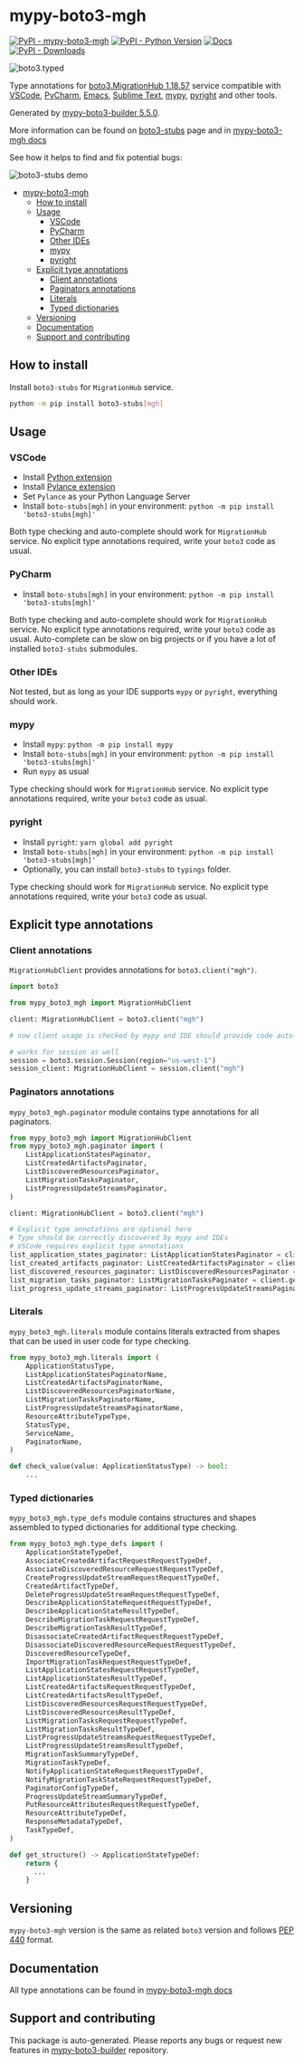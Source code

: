 <a id="mypy-boto3-mgh"></a>

# mypy-boto3-mgh

[![PyPI - mypy-boto3-mgh](https://img.shields.io/pypi/v/mypy-boto3-mgh.svg?color=blue)](https://pypi.org/project/mypy-boto3-mgh)
[![PyPI - Python Version](https://img.shields.io/pypi/pyversions/mypy-boto3-mgh.svg?color=blue)](https://pypi.org/project/mypy-boto3-mgh)
[![Docs](https://img.shields.io/readthedocs/mypy-boto3-builder.svg?color=blue)](https://mypy-boto3-builder.readthedocs.io/)
[![PyPI - Downloads](https://img.shields.io/pypi/dw/mypy-boto3-mgh?color=blue)](https://pypistats.org/packages/mypy-boto3-mgh)

![boto3.typed](https://github.com/vemel/mypy_boto3_builder/raw/master/logo.png)

Type annotations for
[boto3.MigrationHub 1.18.57](https://boto3.amazonaws.com/v1/documentation/api/1.18.57/reference/services/mgh.html#MigrationHub)
service compatible with [VSCode](https://code.visualstudio.com/),
[PyCharm](https://www.jetbrains.com/pycharm/),
[Emacs](https://www.gnu.org/software/emacs/),
[Sublime Text](https://www.sublimetext.com/),
[mypy](https://github.com/python/mypy),
[pyright](https://github.com/microsoft/pyright) and other tools.

Generated by
[mypy-boto3-builder 5.5.0](https://github.com/vemel/mypy_boto3_builder).

More information can be found on
[boto3-stubs](https://pypi.org/project/boto3-stubs/) page and in
[mypy-boto3-mgh docs](https://vemel.github.io/boto3_stubs_docs/mypy_boto3_mgh/)

See how it helps to find and fix potential bugs:

![boto3-stubs demo](https://github.com/vemel/mypy_boto3_builder/raw/master/demo.gif)

- [mypy-boto3-mgh](#mypy-boto3-mgh)
  - [How to install](#how-to-install)
  - [Usage](#usage)
    - [VSCode](#vscode)
    - [PyCharm](#pycharm)
    - [Other IDEs](#other-ides)
    - [mypy](#mypy)
    - [pyright](#pyright)
  - [Explicit type annotations](#explicit-type-annotations)
    - [Client annotations](#client-annotations)
    - [Paginators annotations](#paginators-annotations)
    - [Literals](#literals)
    - [Typed dictionaries](#typed-dictionaries)
  - [Versioning](#versioning)
  - [Documentation](#documentation)
  - [Support and contributing](#support-and-contributing)

<a id="how-to-install"></a>

## How to install

Install `boto3-stubs` for `MigrationHub` service.

```bash
python -m pip install boto3-stubs[mgh]
```

<a id="usage"></a>

## Usage

<a id="vscode"></a>

### VSCode

- Install
  [Python extension](https://marketplace.visualstudio.com/items?itemName=ms-python.python)
- Install
  [Pylance extension](https://marketplace.visualstudio.com/items?itemName=ms-python.vscode-pylance)
- Set `Pylance` as your Python Language Server
- Install `boto-stubs[mgh]` in your environment:
  `python -m pip install 'boto3-stubs[mgh]'`

Both type checking and auto-complete should work for `MigrationHub` service. No
explicit type annotations required, write your `boto3` code as usual.

<a id="pycharm"></a>

### PyCharm

- Install `boto-stubs[mgh]` in your environment:
  `python -m pip install 'boto3-stubs[mgh]'`

Both type checking and auto-complete should work for `MigrationHub` service. No
explicit type annotations required, write your `boto3` code as usual.
Auto-complete can be slow on big projects or if you have a lot of installed
`boto3-stubs` submodules.

<a id="other-ides"></a>

### Other IDEs

Not tested, but as long as your IDE supports `mypy` or `pyright`, everything
should work.

<a id="mypy"></a>

### mypy

- Install `mypy`: `python -m pip install mypy`
- Install `boto-stubs[mgh]` in your environment:
  `python -m pip install 'boto3-stubs[mgh]'`
- Run `mypy` as usual

Type checking should work for `MigrationHub` service. No explicit type
annotations required, write your `boto3` code as usual.

<a id="pyright"></a>

### pyright

- Install `pyright`: `yarn global add pyright`
- Install `boto-stubs[mgh]` in your environment:
  `python -m pip install 'boto3-stubs[mgh]'`
- Optionally, you can install `boto3-stubs` to `typings` folder.

Type checking should work for `MigrationHub` service. No explicit type
annotations required, write your `boto3` code as usual.

<a id="explicit-type-annotations"></a>

## Explicit type annotations

<a id="client-annotations"></a>

### Client annotations

`MigrationHubClient` provides annotations for `boto3.client("mgh")`.

```python
import boto3

from mypy_boto3_mgh import MigrationHubClient

client: MigrationHubClient = boto3.client("mgh")

# now client usage is checked by mypy and IDE should provide code auto-complete

# works for session as well
session = boto3.session.Session(region="us-west-1")
session_client: MigrationHubClient = session.client("mgh")
```

<a id="paginators-annotations"></a>

### Paginators annotations

`mypy_boto3_mgh.paginator` module contains type annotations for all paginators.

```python
from mypy_boto3_mgh import MigrationHubClient
from mypy_boto3_mgh.paginator import (
    ListApplicationStatesPaginator,
    ListCreatedArtifactsPaginator,
    ListDiscoveredResourcesPaginator,
    ListMigrationTasksPaginator,
    ListProgressUpdateStreamsPaginator,
)

client: MigrationHubClient = boto3.client("mgh")

# Explicit type annotations are optional here
# Type should be correctly discovered by mypy and IDEs
# VSCode requires explicit type annotations
list_application_states_paginator: ListApplicationStatesPaginator = client.get_paginator("list_application_states")
list_created_artifacts_paginator: ListCreatedArtifactsPaginator = client.get_paginator("list_created_artifacts")
list_discovered_resources_paginator: ListDiscoveredResourcesPaginator = client.get_paginator("list_discovered_resources")
list_migration_tasks_paginator: ListMigrationTasksPaginator = client.get_paginator("list_migration_tasks")
list_progress_update_streams_paginator: ListProgressUpdateStreamsPaginator = client.get_paginator("list_progress_update_streams")
```

<a id="literals"></a>

### Literals

`mypy_boto3_mgh.literals` module contains literals extracted from shapes that
can be used in user code for type checking.

```python
from mypy_boto3_mgh.literals import (
    ApplicationStatusType,
    ListApplicationStatesPaginatorName,
    ListCreatedArtifactsPaginatorName,
    ListDiscoveredResourcesPaginatorName,
    ListMigrationTasksPaginatorName,
    ListProgressUpdateStreamsPaginatorName,
    ResourceAttributeTypeType,
    StatusType,
    ServiceName,
    PaginatorName,
)

def check_value(value: ApplicationStatusType) -> bool:
    ...
```

<a id="typed-dictionaries"></a>

### Typed dictionaries

`mypy_boto3_mgh.type_defs` module contains structures and shapes assembled to
typed dictionaries for additional type checking.

```python
from mypy_boto3_mgh.type_defs import (
    ApplicationStateTypeDef,
    AssociateCreatedArtifactRequestRequestTypeDef,
    AssociateDiscoveredResourceRequestRequestTypeDef,
    CreateProgressUpdateStreamRequestRequestTypeDef,
    CreatedArtifactTypeDef,
    DeleteProgressUpdateStreamRequestRequestTypeDef,
    DescribeApplicationStateRequestRequestTypeDef,
    DescribeApplicationStateResultTypeDef,
    DescribeMigrationTaskRequestRequestTypeDef,
    DescribeMigrationTaskResultTypeDef,
    DisassociateCreatedArtifactRequestRequestTypeDef,
    DisassociateDiscoveredResourceRequestRequestTypeDef,
    DiscoveredResourceTypeDef,
    ImportMigrationTaskRequestRequestTypeDef,
    ListApplicationStatesRequestRequestTypeDef,
    ListApplicationStatesResultTypeDef,
    ListCreatedArtifactsRequestRequestTypeDef,
    ListCreatedArtifactsResultTypeDef,
    ListDiscoveredResourcesRequestRequestTypeDef,
    ListDiscoveredResourcesResultTypeDef,
    ListMigrationTasksRequestRequestTypeDef,
    ListMigrationTasksResultTypeDef,
    ListProgressUpdateStreamsRequestRequestTypeDef,
    ListProgressUpdateStreamsResultTypeDef,
    MigrationTaskSummaryTypeDef,
    MigrationTaskTypeDef,
    NotifyApplicationStateRequestRequestTypeDef,
    NotifyMigrationTaskStateRequestRequestTypeDef,
    PaginatorConfigTypeDef,
    ProgressUpdateStreamSummaryTypeDef,
    PutResourceAttributesRequestRequestTypeDef,
    ResourceAttributeTypeDef,
    ResponseMetadataTypeDef,
    TaskTypeDef,
)

def get_structure() -> ApplicationStateTypeDef:
    return {
      ...
    }
```

<a id="versioning"></a>

## Versioning

`mypy-boto3-mgh` version is the same as related `boto3` version and follows
[PEP 440](https://www.python.org/dev/peps/pep-0440/) format.

<a id="documentation"></a>

## Documentation

All type annotations can be found in
[mypy-boto3-mgh docs](https://vemel.github.io/boto3_stubs_docs/mypy_boto3_mgh/)

<a id="support-and-contributing"></a>

## Support and contributing

This package is auto-generated. Please reports any bugs or request new features
in [mypy-boto3-builder](https://github.com/vemel/mypy_boto3_builder/issues/)
repository.
